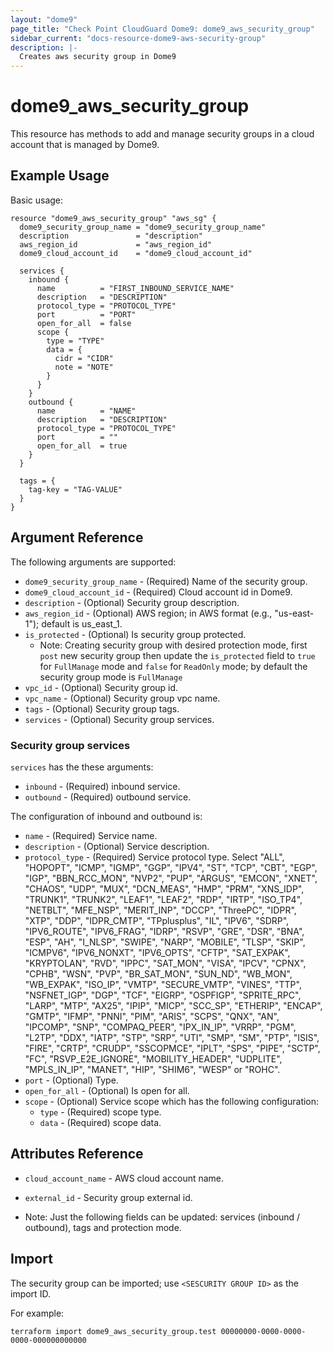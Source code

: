 ```yaml
---
layout: "dome9"
page_title: "Check Point CloudGuard Dome9: dome9_aws_security_group"
sidebar_current: "docs-resource-dome9-aws-security-group"
description: |-
  Creates aws security group in Dome9
---
```


# dome9_aws_security_group

This resource has methods to add and manage security groups in a cloud account that is managed by Dome9.

## Example Usage

Basic usage:

```hcl
resource "dome9_aws_security_group" "aws_sg" {
  dome9_security_group_name = "dome9_security_group_name"
  description               = "description"
  aws_region_id             = "aws_region_id"
  dome9_cloud_account_id    = "dome9_cloud_account_id"
  
  services {
    inbound {
      name          = "FIRST_INBOUND_SERVICE_NAME"
      description   = "DESCRIPTION"
      protocol_type = "PROTOCOL_TYPE"
      port          = "PORT"
      open_for_all  = false
      scope {
        type = "TYPE"
        data = {
          cidr = "CIDR"
          note = "NOTE"
        }
      }
    }
    outbound {
      name          = "NAME"
      description   = "DESCRIPTION"
      protocol_type = "PROTOCOL_TYPE"
      port          = ""
      open_for_all  = true
    }
  }

  tags = {
    tag-key = "TAG-VALUE"
  }
}

```

## Argument Reference

The following arguments are supported:

* `dome9_security_group_name` - (Required) Name of the security group.
* `dome9_cloud_account_id` - (Required) Cloud account id in Dome9.
* `description` - (Optional) Security group description.
* `aws_region_id` - (Optional) AWS region; in AWS format (e.g., "us-east-1"); default is us_east_1.
* `is_protected` - (Optional) Is security group protected.
    * Note: Creating security group with desired protection mode, first `post` new security group then update the `is_protected` field to `true` for `FullManage` mode and `false` for `ReadOnly` mode; by default the security group mode is `FullManage`
* `vpc_id` - (Optional) Security group id.
* `vpc_name` - (Optional) Security group vpc name.
* `tags` - (Optional) Security group tags.
* `services` - (Optional) Security group services.

### Security group services

`services` has the these arguments:

* `inbound` - (Required) inbound service.
* `outbound` - (Required) outbound service. 

The configuration of inbound and outbound is:
   * `name` - (Required) Service name.
   * `description` - (Optional) Service description.
   * `protocol_type` - (Required) Service protocol type. Select "ALL", "HOPOPT", "ICMP", "IGMP", "GGP", "IPV4", "ST", "TCP", "CBT", "EGP", "IGP", "BBN_RCC_MON", "NVP2", "PUP", "ARGUS", "EMCON", "XNET", "CHAOS", "UDP", "MUX", "DCN_MEAS", "HMP", "PRM", "XNS_IDP", "TRUNK1", "TRUNK2", "LEAF1", "LEAF2", "RDP", "IRTP", "ISO_TP4", "NETBLT", "MFE_NSP", "MERIT_INP", "DCCP", "ThreePC", "IDPR", "XTP", "DDP", "IDPR_CMTP", "TPplusplus", "IL", "IPV6", "SDRP", "IPV6_ROUTE", "IPV6_FRAG", "IDRP", "RSVP", "GRE", "DSR", "BNA", "ESP", "AH", "I_NLSP", "SWIPE", "NARP", "MOBILE", "TLSP", "SKIP", "ICMPV6", "IPV6_NONXT", "IPV6_OPTS", "CFTP", "SAT_EXPAK", "KRYPTOLAN", "RVD", "IPPC", "SAT_MON", "VISA", "IPCV", "CPNX", "CPHB", "WSN", "PVP", "BR_SAT_MON", "SUN_ND", "WB_MON", "WB_EXPAK", "ISO_IP", "VMTP", "SECURE_VMTP", "VINES", "TTP", "NSFNET_IGP", "DGP", "TCF", "EIGRP", "OSPFIGP", "SPRITE_RPC", "LARP", "MTP", "AX25", "IPIP", "MICP", "SCC_SP", "ETHERIP", "ENCAP", "GMTP", "IFMP", "PNNI", "PIM", "ARIS", "SCPS", "QNX", "AN", "IPCOMP", "SNP", "COMPAQ_PEER", "IPX_IN_IP", "VRRP", "PGM", "L2TP", "DDX", "IATP", "STP", "SRP", "UTI", "SMP", "SM", "PTP", "ISIS", "FIRE", "CRTP", "CRUDP", "SSCOPMCE", "IPLT", "SPS", "PIPE", "SCTP", "FC", "RSVP_E2E_IGNORE", "MOBILITY_HEADER", "UDPLITE", "MPLS_IN_IP", "MANET", "HIP", "SHIM6", "WESP" or "ROHC".
   * `port` - (Optional) Type.
   * `open_for_all` - (Optional) Is open for all.
   * `scope` - (Optional) Service scope which has the following configuration:
      * `type` - (Required) scope type.
      * `data` - (Required) scope data.
        
## Attributes Reference

* `cloud_account_name` - AWS cloud account name.
* `external_id` - Security group external id.

* Note: Just the following fields can be updated: services (inbound / outbound), tags and protection mode. 
## Import

The security group can be imported; use `<SESCURITY GROUP ID>` as the import ID. 

For example:

```shell
terraform import dome9_aws_security_group.test 00000000-0000-0000-0000-000000000000
```
